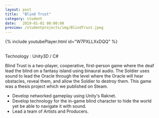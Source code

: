 ```yaml
---
layout: post
title:  "Blind Trust"
category: student
date:   2019-01-01 00:00:00
preview: /studentprojects/img/BlindTrust.jpeg
---
```


{% include youtubePlayer.html id="W7PXLLXxDQQ" %}

<br/>
Technology : Unity3D / C#
<br/>

 Blind Trust is a two-player, cooperative, first-person game where the deaf lead the blind on a fantasy island using binaural audio. The Soldier uses sound to lead the Oracle through the level where the Oracle will hear obstacles, reveal them, and allow the Soldier to destroy them.
 This game was a thesis project which we published on Steam. 
 <ul>
 <li> Develop networked gameplay using Unity's Raknet. </li>
 <li> Develop technology for the in-game blind character to hide the world yet be able to navigate it with sound.</li>
 <li> Lead a team of Artists and Producers.</li>
 </ul>

